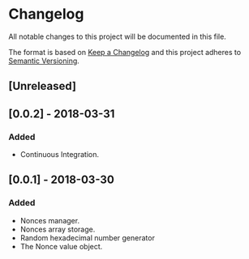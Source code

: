 # Changelog

All notable changes to this project will be documented in this file.

The format is based on [Keep a Changelog](http://keepachangelog.com/en/1.0.0/)
and this project adheres to [Semantic Versioning](http://semver.org/spec/v2.0.0.html).

## [Unreleased]

## [0.0.2] - 2018-03-31
### Added
- Continuous Integration.

## [0.0.1] - 2018-03-30
### Added
- Nonces manager.
- Nonces array storage.
- Random hexadecimal number generator
- The Nonce value object.
